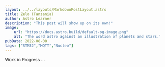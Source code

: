 ```yaml
---
layout: ../../layouts/MarkdownPostLayout.astro
title: Zelo (Tanzania)
author: Astro Learner
description: "This post will show up on its own!"
image:
    url: "https://docs.astro.build/default-og-image.png"
    alt: "The word astro against an illustration of planets and stars."
pubDate: 2022-08-08
tags: ["STM32","MQTT","Nucleo"]
---
```

Work in Progress ...